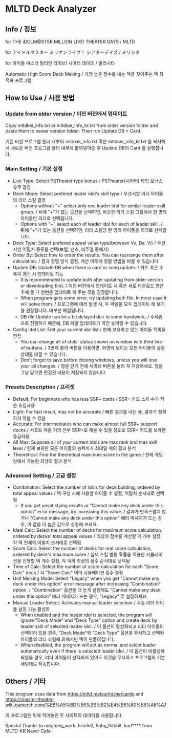 # MLTD Deck Analyzer

## Info / 정보

for THE iDOLM@STER MILLION LIVE! THEATER DAYS / MLTD

for アイドルマスター ミリオンライブ！ シアターデイズ / ミリシタ

for 아이돌 마스터 밀리언 라이브! 시어터 데이즈 / 밀리시타

Automatic High Score Deck Making / 가장 높은 점수를 내는 덱을 찾아주는 덱 최적화 프로그램

## How to Use / 사용 방법

### Update from older version / 이전 버전에서 업데이트

Copy mltdkei_info.txt or mltdkei_info_kr.txt from older version folder and paste them to newer version folder. Then run Update DB > Card.

기존 버전 프로그램 폴더 내부의 mltdkei_info.txt 혹은 mltdkei_info_kr.txt 를 복사해서 새로운 버전 프로그램 폴더 내부에 붙여넣어준 후 Update DB의 Card 를 실행합니다.

### Main Setting / 기본 설정

- Live Type: Select PSTheater type bonus / PSTheater(시어터) 타입 보너스 유무 결정
- Deck Mode: Select prefered leader idol's skill type / 우선시할 리더 아이돌의 리더 스킬 결정
  - Options without "+" select only one leader idol for similar leader skill group. / 뒤에 "+"가 없는 옵션을 선택하면, 비슷한 리더 스킬 그룹에서 한 명의 아이돌만 리더로 선택됩니다.
  - Options with "+" select each of leader idol for each of leader skill. / 뒤에 "+"가 있는 옵션을 선택하면, 리더 스킬당 한 명의 아이돌을 리더로 선택합니다.
- Deck Type: Select prefered appeal value type(between Vo, Da, Vi) / 우선시할 어필치 종류를 선택(보컬, 댄스, 비주얼 중에서)
- Order By: Select how to order the results. You can rearrange them after calculation. / 결과 정렬 방식 결정, 계산 이후에 정렬 방법을 바꿀 수 있습니다.
- Update DB: Update DB when there is card or song update. / 카드 혹은 수록곡 갱신 시 업데이트 가능
  - It is recommended to update both after updating from older version or downloading first. / 이전 버전에서 업데이트 시 혹은 새로 다운로드 받은 후에 둘 다 한번은 업데이트 해 주는 것을 권장합니다.
  - When program gets some error, try updating both file. In most case it will solve them. / 프로그램에 에러 발생 시, 두 파일을 모두 업데이트 해 보기를 권장합니다. 대부분 해결됩니다.
  - DB file Update can be a bit delayed due to some handwork. / 수작업으로 진행하기 때문에, DB 파일 업데이트가 약간 늦어질 수 있습니다.
- Config Idol List: Edit your current idol list / 현재 보유하고 있는 아이돌 목록을 편집
  - You can change all of idols' status shown on window with third line of buttons. / 3번째 줄의 버튼을 이용하면, 화면에 보이는 모든 아이돌의 설정 상태를 바꿀 수 있습니다.
  - Don't forget to save before closing windows, unless you will lose your all changes. / 창을 닫기 전에 세이브 버튼을 눌러 꼭 저장하세요. 창을 그냥 닫으면 편집된 내용이 저장되지 않습니다.

### Presets Description / 프리셋

- Default: For beginners who has less SSR+ cards / SSR+ 카드 소지 수가 적은 초심자용
- Light: For fast result, may not be accurate / 빠른 결과를 내는 용, 결과가 정확하지 않을 수 있음
- Accurate: For intermediates who can make almost full SSR+ support decks / 서포트 덱을 거의 전부 SSR+로 채울 수 있을 정도로 SSR+ 카드를 보유한 중급자용
- All Max: Suppose all of your current idols are max rank and max skill level / 현재 보유한 모든 아이돌의 능력치가 최대일 때의 결과 분석
- Theoretical: Find the theoretical maximum score in the game / 현재 게임상에서 가능한 최상의 결과 분석

### Advanced Setting / 고급 설정

- Combination: Select the number of idols for deck building, ordered by total appeal values / 덱 구성 시에 사용할 아이돌 수 설정, 어필치 순서대로 선택됨
  - If you get unsatisfying results or "Cannot make any deck under this option" error message, try increasing this value. / 결과가 만족스럽지 않거나 "Cannot make any deck under this option" 에러 메세지가 뜨는 경우, 이 값을 더 높은 값으로 설정해 보세요.
- Ideal Calc: Select the number of decks for maximum score calculation, ordered by decks' total appeal values / 최상의 점수를 계산할 덱 개수 설정, 각 덱 전체의 어필치 순서대로 선택됨
- Score Calc: Select the number of decks for real score calculation, ordered by deck's maximum score / 실제 스킬 발동 확률을 적용한 시뮬레이션을 진행할 덱 개수 설정, 각 덱의 최상의 점수 순서대로 선택됨
- Time of Calc: Select the number of score calculation for each "Score Calc" deck / 각 "Score Calc" 덱의 시뮬레이션 횟수 설정
- Unit Maiking Mode: Select "Legacy" when you get "Cannot make any deck under this option" error message after increasing "Combination" option. / "Combination" 옵션을 더 높게 설정해도 "Cannot make any deck under this option" 에러 메세지가 뜨는 경우, "Legacy" 로 설정하세요.
- Manual Leader Select: Activates manual leader selection / 수동 리더 아이돌 설정 기능 활성화
  - When enabled and the leader idol is selected, the program will ignore "Deck Mode" and "Deck Type" option and create deck by leader skill of selected leader idol. / 이 옵션이 활성화되고 리더 아이돌이 선택되어 있을 경우, "Deck Mode"와 "Deck Type" 옵션을 무시하고 선택된 아이돌의 리더 스킬에 의해서만 덱이 만들어집니다.
  - When disabled, the program will act as normal and select leader automatically even if there is selected leader idol. / 이 옵션이 비활성화되었을 경우, 리더 아이돌이 선택되어 있어도 이것을 무시하고 프로그램의 기본 세팅대로 작동합니다.

## Others / 기타

This program uses data from https://mltd.matsurihi.me/cards and https://imasml-theater-wiki.gamerch.com/%E6%A5%BD%E6%9B%B2%E4%B8%80%E8%A6%A7

이 프로그램은 위에 적어놓은 두 사이트의 데이터를 사용합니다.

Special Thanks to megmeg_work, hiside0, Baby_Rabbit, karl**** from MLTD-KR Naver Cafe

